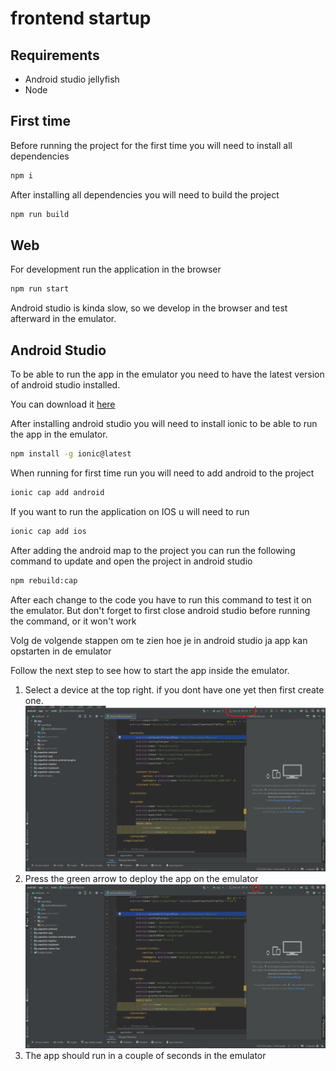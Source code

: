 # frontend startup

## Requirements

- Android studio jellyfish
- Node

## First time

Before running the project for the first time you will need to install all dependencies

```bash
npm i
```

After installing all dependencies you will need to build the project

```bash
npm run build
```

## Web

For development run the application in the browser

```bash
npm run start
```

Android studio is kinda slow, so we develop in the browser and test afterward in the emulator.

## Android Studio

To be able to run the app in the emulator you need to have the latest version of android studio installed.

You can download it [here](https://developer.android.com/studio)

After installing android studio you will need to install ionic to be able to run the app in the emulator.

```bash
npm install -g ionic@latest
```

When running for first time run you will need to add android to the project

```bash
ionic cap add android
```

If you want to run the application on IOS u will need to run

```bash
ionic cap add ios
```

After adding the android map to the project you can run the following command to update and open the project in android studio

```bash
npm rebuild:cap
```

After each change to the code you have to run this command to test it on the emulator. But don't forget to first close android studio before running the command, or it won't work

Volg de volgende stappen om te zien hoe je in android studio ja app kan opstarten in de emulator

Follow the next step to see how to start the app inside the emulator.

1. Select a device at the top right. if you dont have one yet then first create one.
   ![Alt text](/img-documentatie/stap1.png "Title")
2. Press the green arrow to deploy the app on the emulator
   ![Alt text](/img-documentatie/stap2.png "Title")
3. The app should run in a couple of seconds in the emulator
